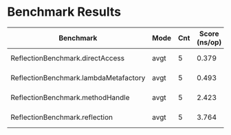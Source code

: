 # Benchmark Results

| Benchmark                              | Mode | Cnt | Score (ns/op) | Error (ns/op) | Units |
|----------------------------------------|------|-----|---------------|---------------|-------|
| ReflectionBenchmark.directAccess       | avgt |   5 | 0.379         | ± 0.002       | ns/op |
| ReflectionBenchmark.lambdaMetafactory  | avgt |   5 | 0.493         | ± 0.003       | ns/op |
| ReflectionBenchmark.methodHandle       | avgt |   5 | 2.423         | ± 0.014       | ns/op |
| ReflectionBenchmark.reflection         | avgt |   5 | 3.764         | ± 0.036       | ns/op |
